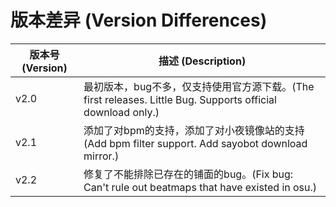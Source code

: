 # 版本差异 (Version Differences)

|版本号 (Version)|描述 (Description)|
|--|--|
|v2.0|最初版本，bug不多，仅支持使用官方源下载。(The first releases. Little Bug. Supports official download only.)|
|v2.1|添加了对bpm的支持，添加了对小夜镜像站的支持 (Add bpm filter support. Add sayobot download mirror.)|
|v2.2|修复了不能排除已存在的铺面的bug。(Fix bug: Can't rule out beatmaps that have existed in osu.)|
